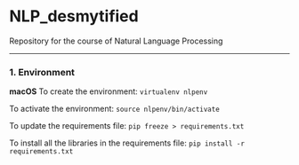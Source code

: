 # NLP_desmytified
Repository for the course of Natural Language Processing


----
### 1. Environment

**macOS**
To create the environment:
`virtualenv nlpenv`


To activate the environment:
`source nlpenv/bin/activate`


To update the requirements file:
`pip freeze > requirements.txt`

To install all the libraries in the requirements file:
`pip install -r requirements.txt`
